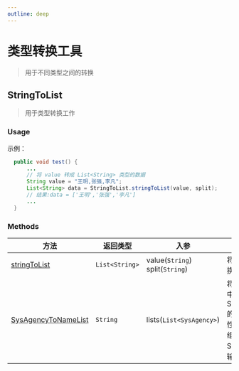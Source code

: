 ```yaml
---
outline: deep
---
```


# 类型转换工具

> 用于不同类型之间的转换

## StringToList

> 用于类型转换工作

### Usage

示例：

```java
  public void test() {
      ...
      // 将 value 转成 List<String> 类型的数据
      String value = "王明,张强,李凡";
      List<String> data = StringToList.stringToList(value, split);
      // 结果:data = ['王明','张强','李凡']
      ...
  }
```

### Methods

| 方法 | 返回类型 | 入参 | 说明 |
|---|---|---|---|
| [stringToList](https://github.com/elonehoo/benewy-template/blob/main/project/basic/src/main/java/com/beneway/basic/utils/string_to_list/StringToList.java#L31) | `List<String>` | value(`String`)<br/>split(`String`) | 将字符串转换成list |
| [SysAgencyToNameList](https://github.com/elonehoo/benewy-template/blob/main/project/basic/src/main/java/com/beneway/basic/utils/string_to_list/StringToList.java#L36) | `String` | lists(`List<SysAgency>`) | 将数组lists中所有SysAgency的name属性放入数组，并以String类型输出 |
